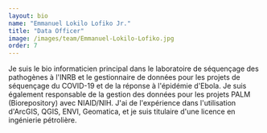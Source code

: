 ```yaml
---
layout: bio
name: "Emmanuel Lokilo Lofiko Jr."
title: "Data Officer"
image: /images/team/Emmanuel-Lokilo-Lofiko.jpg
order: 7
---
```


Je suis le bio informaticien principal dans le laboratoire de séquençage des pathogènes à l'INRB et le gestionnaire de données pour les projets de séquençage du COVID-19 et de la réponse à l'épidémie d'Ebola. Je suis également responsable de la gestion des données pour les projets PALM (Biorepository) avec NIAID/NIH. J'ai de l'expérience dans l'utilisation d'ArcGIS, QGIS, ENVI, Geomatica, et je suis titulaire d'une licence en ingénierie pétrolière.


